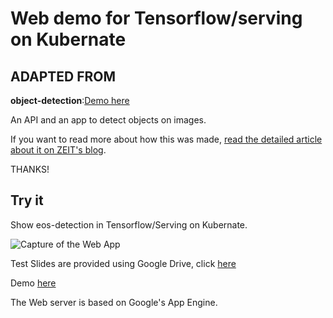 # Web demo for Tensorflow/serving on Kubernate

## ADAPTED FROM

**object-detection**:[Demo here](https://object-detection.now.sh)

An API and an app to detect objects on images. 

If you want to read more about how this was made, [read the detailed article about it on ZEIT's blog](https://zeit.co/blog/serverless-machine-learning).

THANKS!

## Try it

Show eos-detection in Tensorflow/Serving on Kubernate. 

![Capture of the Web App](capture.png)

Test Slides are provided using Google Drive, click [here](https://drive.google.com/file/d/13lXgS3ZmFv3YtQhQAzb5Iw8Mf2DOkmI5/view)

Demo [here](https://eos-detection-dot-eeeooosss.appspot.com)

The Web server is based on Google's App Engine.
